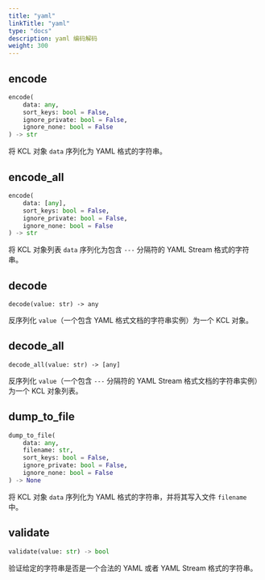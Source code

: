 ```yaml
---
title: "yaml"
linkTitle: "yaml"
type: "docs"
description: yaml 编码解码
weight: 300
---
```


## encode

```python
encode(
    data: any,
    sort_keys: bool = False,
    ignore_private: bool = False,
    ignore_none: bool = False
) -> str
```

将 KCL 对象 `data` 序列化为 YAML 格式的字符串。

## encode_all

```python
encode(
    data: [any],
    sort_keys: bool = False,
    ignore_private: bool = False,
    ignore_none: bool = False
) -> str
```

将 KCL 对象列表 `data` 序列化为包含 `---` 分隔符的 YAML Stream 格式的字符串。

## decode

`decode(value: str) -> any`

反序列化 `value`（一个包含 YAML 格式文档的字符串实例）为一个 KCL 对象。

## decode_all

`decode_all(value: str) -> [any]`

反序列化 `value`（一个包含 `---` 分隔符的 YAML Stream 格式文档的字符串实例）为一个 KCL 对象列表。

## dump_to_file

```python
dump_to_file(
    data: any,
    filename: str,
    sort_keys: bool = False,
    ignore_private: bool = False,
    ignore_none: bool = False
) -> None
```

将 KCL 对象 `data` 序列化为 YAML 格式的字符串，并将其写入文件 `filename` 中。

## validate

```python
validate(value: str) -> bool
```

验证给定的字符串是否是一个合法的 YAML 或者 YAML Stream 格式的字符串。
